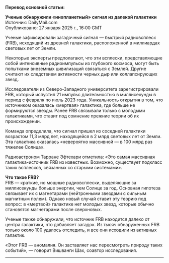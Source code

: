 **Перевод основной статьи:**

**Ученые обнаружили «инопланетный» сигнал из далекой галактики**  
Источник: DailyMail.com  
Опубликовано: 27 января 2025 г., 16:00 GMT  

Ученые зафиксировали загадочный сигнал — быстрый радиовсплеск (FRB), исходящий из древней галактики, расположенной в миллиардах световых лет от Земли.  

Некоторые эксперты предполагают, что эти всплески, представляющие собой интенсивные радиоимпульсы из глубокого космоса, могут быть попытками внеземных цивилизаций связаться с Землей. Другие считают их следствием активности черных дыр или коллапсирующих звезд.  

Исследователи из Северо-Западного университета зарегистрировали FRB, который испустил 21 импульс длительностью в миллисекунды в период с февраля по июль 2023 года. Уникальность открытия в том, что источником оказалась «мертвая» галактика, где больше не формируются звезды. Ранее FRB связывали только с молодыми галактиками, что ставит под сомнение прежние теории об их происхождении.  

Команда определила, что сигнал пришел из соседней галактики возрастом 11,3 млрд лет, находящейся в 2 млрд световых лет от Земли. Эта галактика оказалась «невероятно массивной — в 100 млрд раз тяжелее Солнца».  

Радиоастроном Тарране Эфтехари отметила: «Это самая массивная галактика-источник FRB из известных. Возможно, существует подкласс таких всплесков, связанных со старыми системами».  

**Что такое FRB?**  
FRB — краткие, но мощные радиовсплески, выделяющие за миллисекунды больше энергии, чем Солнце за год. Основная гипотеза связывает их с магнетарами (нейтронными звездами с сильным магнитным полем). Однако новый случай ставит эту теорию под вопрос: в «мертвой» галактике нет молодых звезд, которые обычно становятся магнетарами после сверхновых.  

Ученые также обнаружили, что источник FRB находится далеко от центра галактики, что добавляет загадок. Из тысяч обнаруженных FRB только около 100 удалось отследить, и все они исходили из активных галактик.  

«Этот FRB — аномалия. Он заставляет нас пересмотреть природу таких событий», — говорит Вишванги Шах, соавтор исследования.  

---
